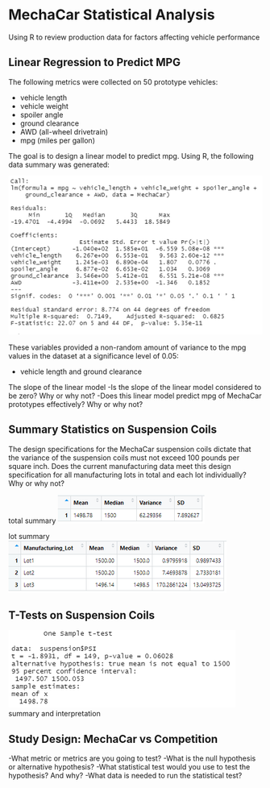 # MechaCar Statistical Analysis

Using R to review production data for factors affecting vehicle performance 

## Linear Regression to Predict MPG

The following metrics were collected on 50 prototype vehicles:
- vehicle length
- vehicle weight
- spoiler angle
- ground clearance
- AWD (all-wheel drivetrain)
- mpg (miles per gallon)

The goal is to design a linear model to predict mpg.
Using R, the following data summary was generated:

![lm image](https://github.com/lnshewmo/MechaCar_Statistical_Analysis/blob/main/images/MechaCar_LM.png)

These variables provided a non-random amount of variance to the mpg values in the dataset at a significance level of 0.05:
  - vehicle length and ground clearance

The slope of the linear model 
-Is the slope of the linear model considered to be zero? Why or why not?
-Does this linear model predict mpg of MechaCar prototypes effectively? Why or why not?

## Summary Statistics on Suspension Coils

The design specifications for the MechaCar suspension coils dictate that the variance of the suspension coils must not exceed 100 pounds per square inch. Does the current manufacturing data meet this design specification for all manufacturing lots in total and each lot individually? Why or why not?

total summary
![total](https://github.com/lnshewmo/MechaCar_Statistical_Analysis/blob/main/images/total_summary.png)

lot summary
![lot](https://github.com/lnshewmo/MechaCar_Statistical_Analysis/blob/main/images/lot_summary.png)

## T-Tests on Suspension Coils

![ttest](https://github.com/lnshewmo/MechaCar_Statistical_Analysis/blob/main/images/PSI_ttest.png)
summary and interpretation

## Study Design: MechaCar vs Competition

-What metric or metrics are you going to test?
-What is the null hypothesis or alternative hypothesis?
-What statistical test would you use to test the hypothesis? And why?
-What data is needed to run the statistical test?
